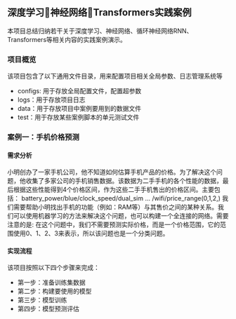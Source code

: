 ## 深度学习🚀神经网络🚀Transformers实践案例
本项目总结归纳若干关于深度学习、神经网络、循环神经网络RNN、Transformers等相关内容的实践案例演示。

### 项目概览
该项目包含了以下通用文件目录，用来配置项目相关全局参数、日志管理系统等
+ configs: 用于存放全局配置文件，配置超参数
+ logs：用于存放项目日志
+ data：用于存放项目中案例要用到的数据文件
+ test：用于存放某些案例脚本的单元测试文件

### 案例一：手机价格预测
#### 需求分析
小明创办了一家手机公司，他不知道如何估算手机产品的价格。为了解决这个问题，他收集了多家公司的手机销售数据。该数据为二手手机的各个性能的数据，最后根据这些性能得到4个价格区间，作为这些二手手机售出的价格区间。主要包括：
battery_power/blue/clock_speed/dual_sim ... /wifi/price_range(0,1,2,)
我们需要帮助小明找出手机的功能（例如：RAM等）与其售价之间的某种关系。我们可以使用机器学习的方法来解决这个问题，也可以构建一个全连接的网络。需要注意的是: 在这个问题中，我们不需要预测实际价格，而是一个价格范围，它的范围使用0、1、2、3来表示，所以该问题也是一个分类问题。

#### 实现流程
该项目按照以下四个步骤来完成：
+ 第一步：准备训练集数据
+ 第二步：构建要使用的模型
+ 第三步：模型训练
+ 第四步：模型预测评估
